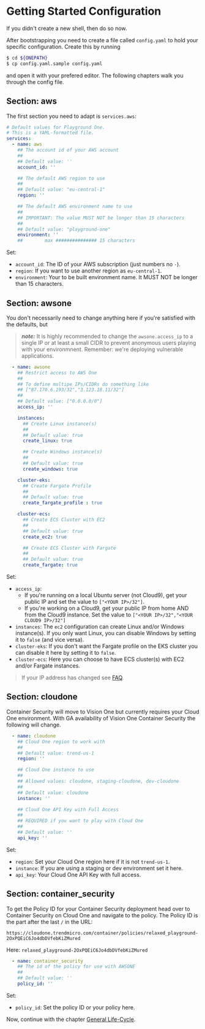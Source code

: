 # Getting Started Configuration

If you didn't create a new shell, then do so now.

After bootstrapping you need to create a file called `config.yaml` to hold your specific configuration. Create this by running

```sh
$ cd ${ONEPATH}
$ cp config.yaml.sample config.yaml
```

and open it with your prefered editor. The following chapters walk you through the config file.

## Section: aws

The first section you need to adapt is `services.aws`:

```yaml
# Default values for Playground One.
# This is a YAML-formatted file.
services:
  - name: aws
    ## The account id of your AWS account
    ## 
    ## Default value: ''
    account_id: ''

    ## The default AWS region to use
    ## 
    ## Default value: "eu-central-1"
    region: ''

    ## The default AWS environment name to use
    ## 
    ## IMPORTANT: The value MUST NOT be longer than 15 characters
    ##
    ## Default value: "playground-one"
    environment: ''
    ##        max ############### 15 characters
```

Set:

- `account_id`: The ID of your AWS subscription (just numbers no `-`).
- `region`: If you want to use another region as `eu-central-1`.
- `environment`: Your to be built environment name. It MUST NOT be longer than 15 characters.

## Section: awsone

You don't necessarily need to change anything here if you're satisfied with the defaults, but

> ***note:*** It is highly recommended to change the `awsone.access_ip` to a single IP or at least a small CIDR to prevent anonymous users playing with your environmnent. Remember: we're deploying vulnerable applications.

```yaml
  - name: awsone
    ## Restrict access to AWS One
    ## 
    ## To define multipe IPs/CIDRs do something like
    ## ["87.170.6.193/32","3.123.18.11/32"]
    ##
    ## Default value: ["0.0.0.0/0"]
    access_ip: ''

    instances:
      ## Create Linux instance(s)
      ## 
      ## Default value: true
      create_linux: true

      ## Create Windows instance(s)
      ## 
      ## Default value: true
      create_windows: true

    cluster-eks:
      ## Create Fargate Profile
      ## 
      ## Default value: true
      create_fargate_profile : true

    cluster-ecs:
      ## Create ECS Cluster with EC2
      ## 
      ## Default value: true
      create_ec2: true

      ## Create ECS Cluster with Fargate
      ## 
      ## Default value: true
      create_fargate: true
```

Set:

- `access_ip`:
  - If you're running on a local Ubuntu server (not Cloud9), get your public IP and set the value to `["<YOUR IP>/32"]`.
  - If you're working on a Cloud9, get your public IP from home AND from the Cloud9 instance. Set the value to `["<YOUR IP>/32","<YOUR CLOUD9 IP>/32"]`
- `instances`: The `ec2` configuration can create Linux and/or Windows instance(s). If you only want Linux, you can disable Windows by setting it to `false` (and vice versa).
- `cluster-eks`: If you don't want the Fargate profile on the EKS cluster you can disable it here by setting it to `false`.
- `cluster-ecs`: Here you can choose to have ECS cluster(s) with EC2 and/or Fargate instances.

> If your IP address has changed see [FAQ](../faq.md#my-ip-address-has-changed-and-i-cannot-access-my-apps-anymore).

## Section: cloudone

Container Security will move to Vision One but currently requires your Cloud One environment. With GA availability of Vision One Container Security the following will change.

```yaml
  - name: cloudone
    ## Cloud One region to work with
    ## 
    ## Default value: trend-us-1
    region: ''

    ## Cloud One instance to use
    ##
    ## Allowed values: cloudone, staging-cloudone, dev-cloudone
    ## 
    ## Default value: cloudone
    instance: ''

    ## Cloud One API Key with Full Access
    ## 
    ## REQUIRED if you want to play with Cloud One
    ##
    ## Default value: ''
    api_key: ''
```

Set:

- `region`: Set your Cloud One region here if it is not `trend-us-1`.
- `instance`: If you are using a staging or dev environment set it here.
- `api_key`: Your Cloud One API Key with full access.

## Section: container_security

To get the Policy ID for your Container Security deployment head over to Container Security on Cloud One and navigate to the policy. The Policy ID is the part after the last `/` in the URL:

```ascii
https://cloudone.trendmicro.com/container/policies/relaxed_playground-2OxPQEiC6Jo4dbDVfebKiZMured
```

Here: `relaxed_playground-2OxPQEiC6Jo4dbDVfebKiZMured`

```yaml
  - name: container_security
    ## The id of the policy for use with AWSONE
    ## 
    ## Default value: ''
    policy_id: ''
```

Set:

- `policy_id`: Set the policy ID or your policy here.

Now, continue with the chapter [General Life-Cycle](life-cycle.md).